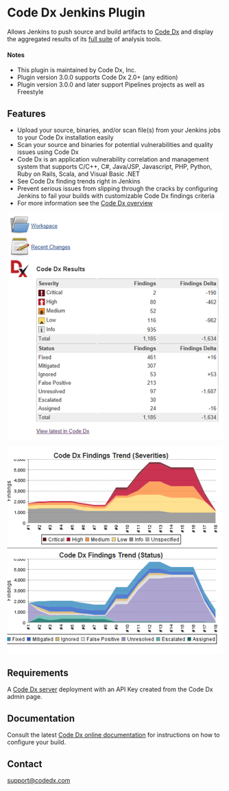 # Code Dx Jenkins Plugin

Allows Jenkins to push source and build artifacts to [Code
Dx](http://codedx.com/) and display the aggregated results of its [full
suite](http://codedx.com/supported-tools/) of analysis tools.

#### Notes

- This plugin is maintained by Code Dx, Inc.
- Plugin version 3.0.0 supports Code Dx 2.0+ (any edition)
- Plugin version 3.0.0 and later support Pipelines projects as well as Freestyle

## Features

-   Upload your source, binaries, and/or scan file(s) from your Jenkins
    jobs to your Code Dx installation easily
-   Scan your source and binaries for potential vulnerabilities and
    quality issues using Code Dx
-   Code Dx is an application vulnerability correlation and management
    system that supports C/C++, C\#, Java/JSP, Javascript, PHP, Python,
    Ruby on Rails, Scala, and Visual Basic .NET
-   See Code Dx finding trends right in Jenkins
-   Prevent serious issues from slipping through the cracks by
    configuring Jenkins to fail your builds with customizable Code Dx
    findings criteria
-   For more information see the [Code Dx
    overview](http://codedx.com/product-overview/)

![](doc/results-tables.png)

![](doc/trend-graphs.png)

## Requirements

A [Code Dx server](http://www.codedx.com/) deployment with an API Key
created from the Code Dx admin page.

## Documentation

Consult the latest [Code Dx online
documentation](http://codedx.com/Documentation/PluginsGuide.html#Jenkins) for
instructions on how to configure your build.

## Contact

<support@codedx.com>
